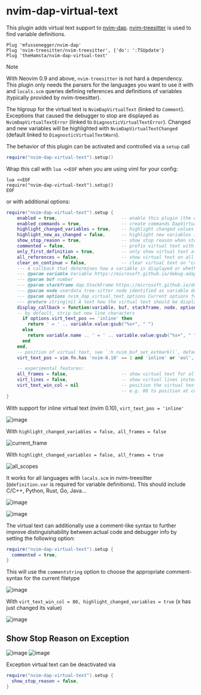 # nvim-dap-virtual-text

This plugin adds virtual text support to [nvim-dap](https://github.com/mfussenegger/nvim-dap).
[nvim-treesitter](https://github.com/nvim-treesitter/nvim-treesitter) is used to find variable definitions.

```vim
Plug 'mfussenegger/nvim-dap'
Plug 'nvim-treesitter/nvim-treesitter', {'do': ':TSUpdate'}
Plug 'theHamsta/nvim-dap-virtual-text'
```

> [!NOTE]
>
> With Neovim 0.9 and above, `nvim-treesitter` is not hard a dependency.
> This plugin only needs the parsers for the languages you want to use it with
> and `locals.scm` queries defining references and definitions of variables
> (typically provided by nvim-treesitter).

The hlgroup for the virtual text is `NvimDapVirtualText` (linked to `Comment`).
Exceptions that caused the debugger to stop are displayed as `NvimDapVirtualTextError`
(linked to `DiagnosticVirtualTextError`). Changed and new variables will be highlighted with
`NvimDapVirtualTextChanged` (default linked to `DiagnosticVirtualTextWarn`).

The behavior of this plugin can be activated and controlled via a `setup` call

```lua
require("nvim-dap-virtual-text").setup()
```

Wrap this call with `lua <<EOF` when you are using viml for your config:

```vim
lua <<EOF
require("nvim-dap-virtual-text").setup()
EOF
```

or with additional options:
```lua
require("nvim-dap-virtual-text").setup {
    enabled = true,                        -- enable this plugin (the default)
    enabled_commands = true,               -- create commands DapVirtualTextEnable, DapVirtualTextDisable, DapVirtualTextToggle, (DapVirtualTextForceRefresh for refreshing when debug adapter did not notify its termination)
    highlight_changed_variables = true,    -- highlight changed values with NvimDapVirtualTextChanged, else always NvimDapVirtualText
    highlight_new_as_changed = false,      -- highlight new variables in the same way as changed variables (if highlight_changed_variables)
    show_stop_reason = true,               -- show stop reason when stopped for exceptions
    commented = false,                     -- prefix virtual text with comment string
    only_first_definition = true,          -- only show virtual text at first definition (if there are multiple)
    all_references = false,                -- show virtual text on all all references of the variable (not only definitions)
    clear_on_continue = false,             -- clear virtual text on "continue" (might cause flickering when stepping)
    --- A callback that determines how a variable is displayed or whether it should be omitted
    --- @param variable Variable https://microsoft.github.io/debug-adapter-protocol/specification#Types_Variable
    --- @param buf number
    --- @param stackframe dap.StackFrame https://microsoft.github.io/debug-adapter-protocol/specification#Types_StackFrame
    --- @param node userdata tree-sitter node identified as variable definition of reference (see `:h tsnode`)
    --- @param options nvim_dap_virtual_text_options Current options for nvim-dap-virtual-text
    --- @return string|nil A text how the virtual text should be displayed or nil, if this variable shouldn't be displayed
    display_callback = function(variable, buf, stackframe, node, options)
    -- by default, strip out new line characters
      if options.virt_text_pos == 'inline' then
        return ' = ' .. variable.value:gsub("%s+", " ")
      else
        return variable.name .. ' = ' .. variable.value:gsub("%s+", " ")
      end
    end,
    -- position of virtual text, see `:h nvim_buf_set_extmark()`, default tries to inline the virtual text. Use 'eol' to set to end of line
    virt_text_pos = vim.fn.has 'nvim-0.10' == 1 and 'inline' or 'eol',

    -- experimental features:
    all_frames = false,                    -- show virtual text for all stack frames not only current. Only works for debugpy on my machine.
    virt_lines = false,                    -- show virtual lines instead of virtual text (will flicker!)
    virt_text_win_col = nil                -- position the virtual text at a fixed window column (starting from the first text column) ,
                                           -- e.g. 80 to position at column 80, see `:h nvim_buf_set_extmark()`
}
```

With support for inline virtual text (nvim 0.10), `virt_text_pos = 'inline'`

![image](https://user-images.githubusercontent.com/7189118/236633778-5e18c02c-4415-46a4-b903-6ee06764ef2a.png)


With `highlight_changed_variables = false, all_frames = false`

![current_frame](https://user-images.githubusercontent.com/7189118/81495691-5d937400-92b2-11ea-8995-17daeda593cc.gif)

With `highlight_changed_variables = false, all_frames = true`

![all_scopes](https://user-images.githubusercontent.com/7189118/81495701-6b48f980-92b2-11ea-8df4-dd476dc825bc.gif)

It works for all languages with `locals.scm` in nvim-treesitter (`@definition.var` is required for variable definitions).
This should include C/C++, Python, Rust, Go, Java...

![image](https://user-images.githubusercontent.com/7189118/82733259-f4304e00-9d12-11ea-90da-addebada2e18.png)

![image](https://user-images.githubusercontent.com/7189118/91160889-485c1d00-e6ca-11ea-9c70-e329c50ed1e1.png)

The virtual text can additionally use a comment-like syntax to further improve distinguishability between actual code and debugger info by setting the following option:
```lua
require("nvim-dap-virtual-text").setup {
  commented = true,
}
```

This will use the `commentstring` option to choose the appropriate comment-syntax for the current filetype

![image](https://user-images.githubusercontent.com/6146545/134688673-49c86368-ed51-4f16-82b4-fce05bcd9767.PNG)

With `virt_text_win_col = 80, highlight_changed_variables = true` (x has just changed its value)

![image](https://user-images.githubusercontent.com/7189118/139598856-d45e02ef-62f6-4f7e-a619-ed9b48d53cc1.png)


## Show Stop Reason on Exception

![image](https://user-images.githubusercontent.com/7189118/115946315-b3136180-a4c0-11eb-8d8b-980b11464448.png)
![image](https://user-images.githubusercontent.com/7189118/115946346-db9b5b80-a4c0-11eb-8582-6075d818d869.png)

Exception virtual text can be deactivated via

```lua
require("nvim-dap-virtual-text").setup {
  show_stop_reason = false,
}
```

<!-- vim: set ft=markdown: -->